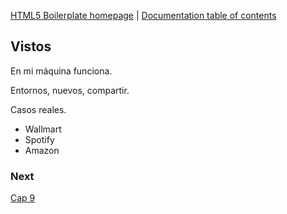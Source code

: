[HTML5 Boilerplate homepage](https://html5boilerplate.com/) | [Documentation
table of contents](TOC.md)

## Vistos
En mi máquina funciona.

Entornos, nuevos, compartir.

Casos reales.
- Wallmart
- Spotify
- Amazon


### Next
[Cap 9](https://www.udemy.com/course/curso-practico-de-docker-y-microservicios-desde-cero/learn/lecture/16390570#questions)

